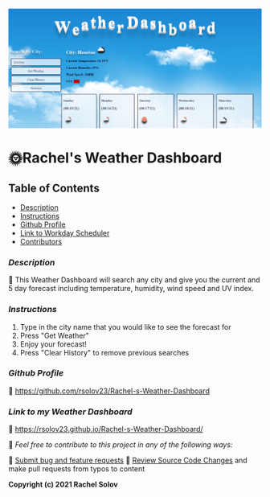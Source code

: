 ![A screenshot of the web page](./assets/images/screenshot.png)

# 🌞Rachel's Weather Dashboard

## **Table of Contents**

- [Description](#description)
- [Instructions](#instructions)
- [Github Profile](#github-profile)
- [Link to Workday Scheduler](#weather-dashboard)
- [Contributors](#contributors)

### _Description_

🔹 This Weather Dashboard will search any city and give you the current and 5 day forecast including temperature, humidity, wind speed and UV index.

### _Instructions_

1. Type in the city name that you would like to see the forecast for
2. Press "Get Weather"
3. Enjoy your forecast!
4. Press "Clear History" to remove previous searches

### _Github Profile_

🔹 https://github.com/rsolov23/Rachel-s-Weather-Dashboard

### _Link to my Weather Dashboard_

🔹 https://rsolov23.github.io/Rachel-s-Weather-Dashboard/

🔹 _Feel free to contribute to this project in any of the following ways:_

🔹 [Submit bug and feature requests](https://github.com/rsolov23/Rachel-s-Weather-Dashboard/issues)
🔹 [Review Source Code Changes](https://github.com/rsolov23/Rachel-s-Weather-Dashboard/pulls) and make pull requests from typos to content

**Copyright (c) 2021 Rachel Solov**
